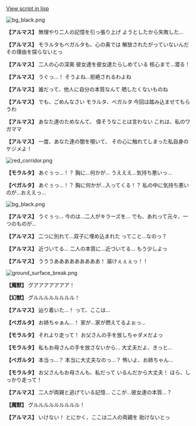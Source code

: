 [View script in lisp](../scripts/101302031.txt)

![bg_black.png](../images/backgrounds/bg_black.png)

**【アルマス】**
無理やり二人の記憶を引っ張り上げ
ようとしたから失敗した…

**【アルマス】**
モラルタもベガルタも、心の奥では
解放されたがっていないんだ
その理由を探らないとっ

**【アルマス】**
二人の心の深奥
彼女達を彼女達たらしめている
核心まで…潜る！

**【アルマス】**
うぐっ…！
そうよね…拒絶されるわよね

**【アルマス】**
誰だって、他人に自分の本質なんて
晒したくないものね

**【アルマス】**
でも、ごめんなさい
モラルタ、ベガルタ
今回は踏み込ませてもらうわ

**【アルマス】**
あなた達のためなんて、
偉そうなことは言わない
これは、私のワガママ

**【アルマス】**
一度、あなた達の闇を覗いて、
その心に触れてしまった私自身の
ケジメよ！

![red_corridor.png](../images/backgrounds/red_corridor.png)

**【モラルタ】**
あぐぅっ…！？
胸に…何かが…
うえええ…気持ち悪いっ…

**【ベガルタ】**
あぐぅっ…！？
胸に何かが…入ってくる！？
私の中に気持ち悪いのが…おええっ…

![bg_black.png](../images/backgrounds/bg_black.png)

**【アルマス】**
うぐぅっ…
今のは…二人がキラーズを…
でも、あれって元々、一つのものが…

**【アルマス】**
二つに別れて…双子に埋め込まれた
ってこと…なのっ？

**【アルマス】**
近づいてる…
二人の本質に…近づいてる…
もう少しよっ

**【アルマス】**
うううあああああああああ！
届けぇぇぇっ！！

![ground_surface_break.png](../images/backgrounds/ground_surface_break.png)

**【魔獣】**
グアアアアアアア！

**【幻獣】**
グルルルルルルルル！

**【アルマス】**
辿り着いた…！
って、ここは…

**【ベガルタ】**
お姉ちゃぁん…！
家が…家が燃えてるよぉっ…

**【モラルタ】**
それより走って！
お父さんの手を放しちゃダメだよっ

**【モラルタ】**
私もお母さんの手を放さないから…
大丈夫だよ、きっと…

**【ベガルタ】**
本当っ…？
本当に大丈夫なのっ…？
怖いよ、お姉ちゃん…

**【モラルタ】**
お父さんもお母さんも、私だって
いるんだから大丈夫！
ほら、しっかり走って！

**【アルマス】**
二人が両親と逃げている記憶…
ここが…彼女達の本質…？

**【魔獣】**
グルルルルルルルルル！

**【アルマス】**
いけない！
とにかく、ここは二人の両親を
助けないとっ